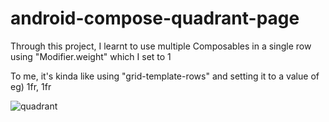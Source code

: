 # android-compose-quadrant-page

Through this project, I learnt to use multiple Composables in a single row using "Modifier.weight" which I set to 1

To me, it's kinda like using "grid-template-rows" and setting it to a value of eg) 1fr, 1fr

![quadrant](https://user-images.githubusercontent.com/85868026/178738180-360da420-1084-455a-942a-2b1e87f5472f.png)

